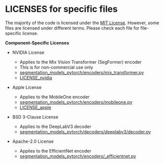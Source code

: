 LICENSES for specific files
===========================

The majority of the code is licensed under the [MIT License](LICENSE). However, some files are licensed under different terms. Please check each file for file-specific license.


**Component-Specific Licenses**

- NVIDIA License

  * Applies to the Mix Vision Transformer (SegFormer) encoder
  * This is for non-commercial use only
  * [segmentation_models_pytorch/encoders/mix_transformer.py](https://github.com/qubvel/segmentation_models.pytorch/blob/main/segmentation_models_pytorch/encoders/mix_transformer.py)
  * [LICENSE_nvidia](LICENSE_nvidia.md)


- Apple License
  * Applies to the MobileOne encoder
  * [segmentation_models_pytorch/encoders/mobileone.py](https://github.com/qubvel/segmentation_models.pytorch/blob/main/segmentation_models_pytorch/encoders/mobileone.py)
  * [LICENSE_apple](LICENSE_apple.md)

- BSD 3-Clause License
  * Applies to the DeepLabV3 decoder
  * [segmentation_models_pytorch/decoders/deeplabv3/decoder.py](https://github.com/qubvel/segmentation_models.pytorch/blob/main/segmentation_models_pytorch/decoders/deeplabv3/decoder.py)

- Apache-2.0 License
  * Applies to the EfficientNet encoder
  * [segmentation_models_pytorch/encoders/_efficientnet.py](https://github.com/qubvel/segmentation_models.pytorch/blob/main/segmentation_models_pytorch/encoders/_efficientnet.py)
